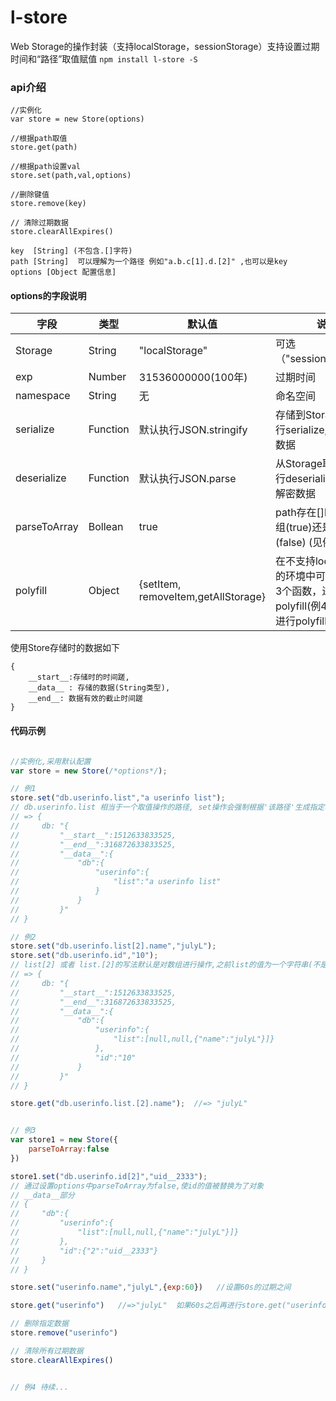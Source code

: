 # l-store
Web Storage的操作封装（支持localStorage，sessionStorage）支持设置过期时间和“路径”取值赋值
`npm install l-store -S`

### api介绍
```
//实例化
var store = new Store(options)  

//根据path取值
store.get(path)

//根据path设置val
store.set(path,val,options)

//删除键值
store.remove(key)

// 清除过期数据
store.clearAllExpires()

key  [String] (不包含.[]字符)
path [String]  可以理解为一个路径 例如"a.b.c[1].d.[2]" ,也可以是key
options [Object 配置信息]
```
#### options的字段说明
|字段|类型|默认值|说明|
|-----|-----|-----|-----|
|Storage|String|"localStorage"|可选（"sessionStorage"）|
|exp|Number|31536000000(100年)|过期时间|
|namespace|String|无|命名空间|
|serialize|Function|默认执行JSON.stringify|存储到Storage时会执行serialize,可用于加密数据|
|deserialize|Function|默认执行JSON.parse|从Storage取出来会执行deserialize,可用于解密数据|
|parseToArray|Bollean|true|path存在[]时,解析为数组(true)还是对象(false) (见例3)|
|polyfill|Object| {setItem, removeItem,getAllStorage}|在不支持localStorage的环境中可以通过实现3个函数，进行polyfill(例4用cookie进行polyfill)| 

使用Store存储时的数据如下
```
{
    __start__:存储时的时间蹉,
    __data__ : 存储的数据(String类型),
    __end__: 数据有效的截止时间蹉
}
```

#### 代码示例
```javascript

//实例化,采用默认配置
var store = new Store(/*options*/);   

// 例1
store.set("db.userinfo.list","a userinfo list");
// db.userinfo.list 相当于一个取值操作的路径, set操作会强制根据'该路径'生成指定格式的对象(如下)
// => {
//     db: "{
//         "__start__":1512633833525,
//         "__end__":316872633833525,
//         "__data__":{
//             "db":{
//                 "userinfo":{
//                     "list":"a userinfo list"
//                 }
//             }
//         }"
// }

// 例2
store.set("db.userinfo.list[2].name","julyL");
store.set("db.userinfo.id","10");
// list[2] 或者 list.[2]的写法默认是对数组进行操作,之前list的值为一个字符串(不是数组),会强制生成数组进行赋值 (也可以生成对象而不生成数组 见例3)
// => {
//     db: "{
//         "__start__":1512633833525,
//         "__end__":316872633833525,
//         "__data__":{
//             "db":{
//                 "userinfo":{
//                     "list":[null,null,{"name":"julyL"}]}
//                 },
//                 "id":"10"
//             }
//         }"
// }

store.get("db.userinfo.list.[2].name");  //=> "julyL"


// 例3
var store1 = new Store({
    parseToArray:false     
})

store1.set("db.userinfo.id[2]","uid__2333");
// 通过设置options中parseToArray为false,使id的值被替换为了对象
// __data__部分   
// {
//     "db":{
//         "userinfo":{
//             "list":[null,null,{"name":"julyL"}]}
//         },
//         "id":{"2":"uid__2333"}
//     }
// }

store.set("userinfo.name","julyL",{exp:60})   //设置60s的过期之间

store.get("userinfo")   //=>"julyL"  如果60s之后再进行store.get("userinfo")则会删除这条数据并且返回undefined

// 删除指定数据
store.remove("userinfo")  

// 清除所有过期数据
store.clearAllExpires()


// 例4 待续...


```